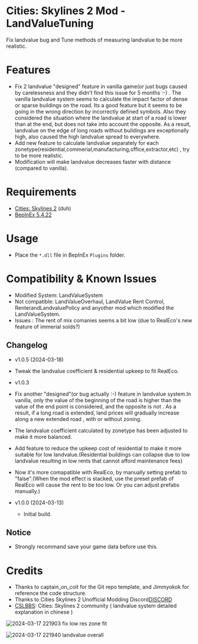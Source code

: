 ﻿# Cities: Skylines 2 Mod - LandValueTuning

Fix landvalue bug and Tune methods of measuring landvalue to be more realistic.

# Features

- Fix 2 landvalue "designed" feature in vanilla game(or just bugs caused by carelessness and they didn't find this issue for 5 months  :-) . The vanilla landvalue system seems to calculate the impact factor of dense or sparse buildings on the road. Its a good feature but it seems to be going in the wrong direction by incorrectly defined symbols. Also they considered the situation where the landvalue at start of a road is lower than at the end, but does not take into account the opposite. As a result, landvalue on the edge of long roads without buildings are exceptionally high, also caused the high landvalue spread to everywhere. 
- Add new feature to calculate landvalue separately for each zonetype(residential,commerial,manufacturing,office,extractor,etc) , try to be more realistic.
- Modification will make landvalue decreases faster with distance (compared to vanilla).

# Requirements

- [Cities: Skylines 2](https://store.steampowered.com/app/949230/Cities_Skylines_II/) (duh)
- [BepInEx 5.4.22](https://github.com/BepInEx/BepInEx/releases)

# Usage
- Place the `*.dll` file in BepInEx `Plugins` folder.

# Compatibility & Known Issues

- Modified System:  LandValueSystem
- Not compatible: LandValueOverhaul, LandValue Rent Control, RenterandLandvaluePolicy and anyother mod which modified the LandValueSystem.
- Issues : The rent of mix comanies seems a bit low (due to RealEco's new feature of immerial solds?)

## Changelog

- v1.0.5 (2024-03-18)
 - Tweak the landvalue coefficient & residential upkeep to fit RealEco. 

- v1.0.3
 - Fix another "designed"(or bug actually :-) feature in landvalue system.In vanilla, only the value of the beginning of the road is higher than the value of the end point is considered, and the opposite is not . As a result, if a long road is extended, land prices will gradually increase along a new extended road , with or without zoning.
 - The landvalue coefficient calculated by zonetype has been adjusted to make it more balanced.
 - Add feature to reduce the upkeep cost of residential to make it more suitable for low landvalue.(Residential buildings can collapse due to low landvalue resulting in low rents that cannot afford maintenance fees)
 - Now it's more comapatible with RealEco, by manually setting prefab to "false".(When the mod effect is stacked, use the preset prefab of RealEco will cause the rent to be too low. Or you can adjust prefabs manually.)

- v1.0.0 (2024-03-13)
  - Initial build.

## Notice
- Strongly recommand save your game data before use this.

# Credits

 - Thanks to captain_on_coit for the Git repo template, and Jimmyokok for reference the code structure. 
 - Thanks to Cities Skylines 2 Unofficial Modding Discord[DISCORD](https://discord.gg/nJBfTzh7)
 - [CSLBBS]([https://www.cslbbs.net/threads/cities-skylines-2.735]): Cities: Skylines 2 community ( landvalue system detailed explanation in chinese ) 


![2024-03-17 221903](https://github.com/Noel-leoN/LandValueTuning/assets/151483346/de365427-39f2-4d4b-ae92-21cab3c839fc)
fix low res zone fit

![2024-03-17 221940](https://github.com/Noel-leoN/LandValueTuning/assets/151483346/5294e4dd-b9dd-4d29-8258-2839a04930ec)
landvalue overall
